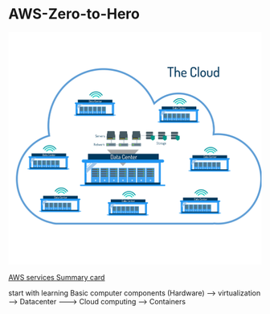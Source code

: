 # AWS-Zero-to-Hero
![cloud](/Images/The_Cloud.jpg)

[AWS services Summary card](https://www.analogiescloud.com/service-summary-cards/)


start with learning Basic computer components (Hardware) -->  virtualization --> Datacenter ---> Cloud computing --> Containers

